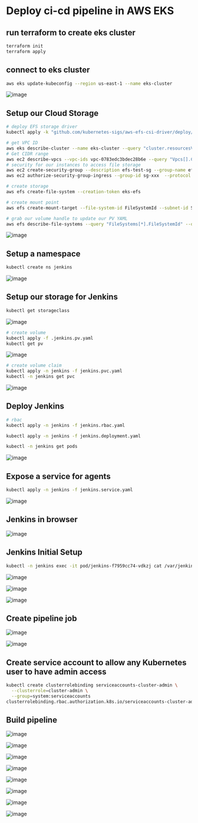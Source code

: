 # Deploy ci-cd pipeline in AWS EKS

## run terraform to create eks cluster 
```bash
terraform init
terraform apply
```
## connect to eks cluster
```bash
aws eks update-kubeconfig --region us-east-1 --name eks-cluster
```
![image](https://user-images.githubusercontent.com/58703269/218817003-6f4f6f2a-e36b-4ecb-9690-e07754d27ab6.png)

## Setup our Cloud Storage
```bash
# deploy EFS storage driver
kubectl apply -k "github.com/kubernetes-sigs/aws-efs-csi-driver/deploy/kubernetes/overlays/stable/?ref=master"

# get VPC ID
aws eks describe-cluster --name eks-cluster --query "cluster.resourcesVpcConfig.vpcId" --output text
# Get CIDR range
aws ec2 describe-vpcs --vpc-ids vpc-0783edc3bdec28b6e --query "Vpcs[].CidrBlock" --output text
# security for our instances to access file storage
aws ec2 create-security-group --description efs-test-sg --group-name efs-sg --vpc-id VPC_ID
aws ec2 authorize-security-group-ingress --group-id sg-xxx  --protocol tcp --port 2049 --cidr VPC_CIDR

# create storage
aws efs create-file-system --creation-token eks-efs

# create mount point 
aws efs create-mount-target --file-system-id FileSystemId --subnet-id SubnetID --security-group GroupID

# grab our volume handle to update our PV YAML
aws efs describe-file-systems --query "FileSystems[*].FileSystemId" --output text
```
![image](https://user-images.githubusercontent.com/58703269/218817247-1ec4ceaf-d6d6-4a16-9879-3a22236815b4.png)

## Setup a namespace
```bash
kubectl create ns jenkins
```
![image](https://user-images.githubusercontent.com/58703269/218817911-26e79a7a-cf7d-4949-b7df-dc36869682e1.png)

## Setup our storage for Jenkins
```bash
kubectl get storageclass
```
![image](https://user-images.githubusercontent.com/58703269/218818313-556ddd7e-65ee-42d6-8629-b2d2c4d8b2aa.png)

```bash
# create volume
kubectl apply -f .jenkins.pv.yaml 
kubectl get pv
```
![image](https://user-images.githubusercontent.com/58703269/218818619-fe47c8a4-746c-4904-a8f7-775098e485ce.png)

```bash
# create volume claim
kubectl apply -n jenkins -f jenkins.pvc.yaml
kubectl -n jenkins get pvc
```
![image](https://user-images.githubusercontent.com/58703269/218818804-b71f2b34-ba4e-4451-bbcb-dddbaf67556c.png)

## Deploy Jenkins
```bash
# rbac
kubectl apply -n jenkins -f jenkins.rbac.yaml 

kubectl apply -n jenkins -f jenkins.deployment.yaml

kubectl -n jenkins get pods

```
![image](https://user-images.githubusercontent.com/58703269/218819074-138d07ef-e247-4215-a4e9-af514acd508e.png)

## Expose a service for agents
```bash
kubectl apply -n jenkins -f jenkins.service.yaml 
```
![image](https://user-images.githubusercontent.com/58703269/218819396-3a448942-c6bf-47e7-96a5-a914a81d510a.png)

## Jenkins in browser
![image](https://user-images.githubusercontent.com/58703269/218819573-6643bb68-7182-4fad-9977-4346e77e2672.png)

## Jenkins Initial Setup
```bash
kubectl -n jenkins exec -it pod/jenkins-f7959cc74-vdkzj cat /var/jenkins_home/secrets/initialAdminPassword
```
![image](https://user-images.githubusercontent.com/58703269/218819868-dc34f2df-918a-4ad5-ad6c-539af736e970.png)

![image](https://user-images.githubusercontent.com/58703269/218878698-8ad2509d-f4e9-4a17-bdd2-5e372b176ab2.png)

![image](https://user-images.githubusercontent.com/58703269/218881230-cfc7eddc-5615-481d-8898-f508ea50056f.png)

## Create pipeline job
![image](https://user-images.githubusercontent.com/58703269/218895555-8b5af5c2-d5b7-4a8f-a1a1-9a7f2d1a748a.png)

![image](https://user-images.githubusercontent.com/58703269/218895653-be1c8089-c0f0-48b8-92a5-1bbf019dac07.png)


## Create service account to allow any Kubernetes user to have admin access
```bash
kubectl create clusterrolebinding serviceaccounts-cluster-admin \
  --clusterrole=cluster-admin \
  --group=system:serviceaccounts
clusterrolebinding.rbac.authorization.k8s.io/serviceaccounts-cluster-admin created

```

## Build pipeline

![image](https://user-images.githubusercontent.com/58703269/218896053-974c7342-187b-485e-b80a-21719e2941d3.png)

![image](https://user-images.githubusercontent.com/58703269/218896158-1059b39c-db79-46b6-b4bf-6a1e955e1d0e.png)

![image](https://user-images.githubusercontent.com/58703269/218896241-22ec8e20-bf9d-4a41-aecd-cbdca0502cc4.png)

![image](https://user-images.githubusercontent.com/58703269/218896298-ba61400a-c181-4d6b-9172-470c58fd7a8b.png)

![image](https://user-images.githubusercontent.com/58703269/218896342-ab2908f1-540a-4f3c-8415-531fb9499034.png)

![image](https://user-images.githubusercontent.com/58703269/218896479-1dc73e97-7ad7-4a9f-89ae-42b86eafe66c.png)

![image](https://user-images.githubusercontent.com/58703269/218896479-1dc73e97-7ad7-4a9f-89ae-42b86eafe66c.png)

![image](https://user-images.githubusercontent.com/58703269/218896545-679a3893-4067-4b1a-933c-98a1eabbaf81.png)